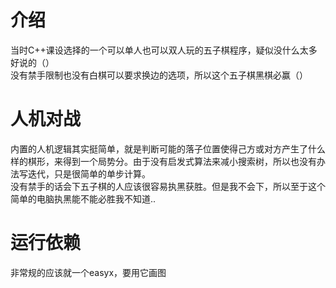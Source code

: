 # 介绍
当时C++课设选择的一个可以单人也可以双人玩的五子棋程序，疑似没什么太多好说的（）  
没有禁手限制也没有白棋可以要求换边的选项，所以这个五子棋黑棋必赢（）
# 人机对战
内置的人机逻辑其实挺简单，就是判断可能的落子位置使得己方或对方产生了什么样的棋形，来得到一个局势分。由于没有启发式算法来减小搜索树，所以也没有办法写迭代，只是很简单的单步计算。  
没有禁手的话会下五子棋的人应该很容易执黑获胜。但是我不会下，所以至于这个简单的电脑执黑能不能必胜我不知道..
# 运行依赖
非常规的应该就一个easyx，要用它画图
